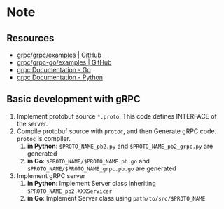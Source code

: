# Note

## Resources

- [grpc/grpc/examples | GitHub](https://github.com/grpc/grpc/tree/master/examples)
- [grpc/grpc-go/examples | GitHub](https://github.com/grpc/grpc-go/tree/master/examples)
- [grpc Documentation - Go](https://grpc.io/docs/languages/go/)
- [grpc Documentation - Python](https://grpc.io/docs/languages/python/)

## Basic development with gRPC

1. Implement protobuf source `*.proto`. This code defines INTERFACE of the server.
2. Compile protobuf source with `protoc`, and then Generate gRPC code. `protoc` is compiler.
   1. **in Python**: `$PROTO_NAME_pb2.py` and `$PROTO_NAME_pb2_grpc.py` are generated
   2. **in Go**: `$PROTO_NAME/$PROTO_NAME.pb.go` and `$PROTO_NAME/$PROTO_NAME_grpc.pb.go` are generated
3. Implement gRPC server
   1. **in Python**: Implement Server class inheriting `$PROTO_NAME_pb2.XXXServicer`
   2. **in Go**: Implement Server class using `path/to/src/$PROTO_NAME`

